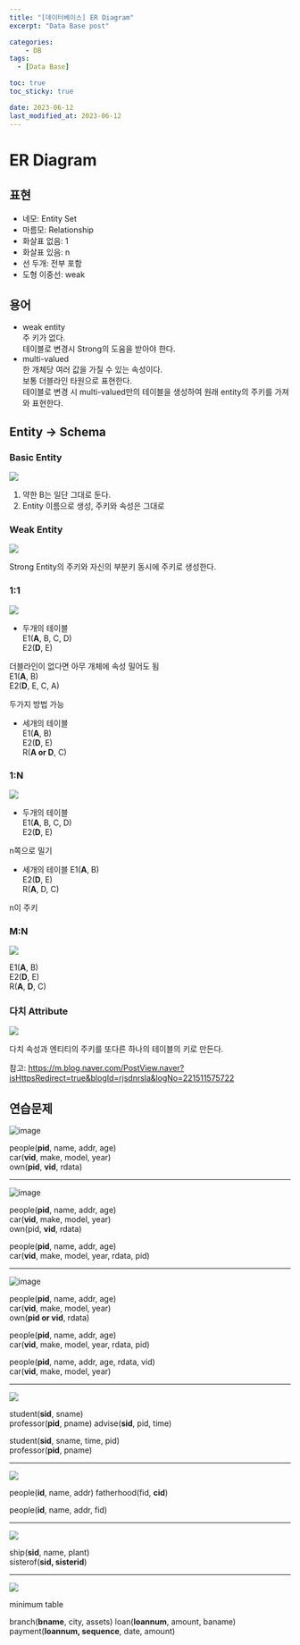 ```yaml
---
title: "[데이터베이스] ER Diagram"
excerpt: "Data Base post"

categories:
    - DB
tags:
  - [Data Base]

toc: true
toc_sticky: true

date: 2023-06-12
last_modified_at: 2023-06-12
---
```


# ER Diagram
## 표현
- 네모: Entity Set
- 마름모: Relationship
- 화살표 없음: 1
- 화살표 있음: n
- 선 두개: 전부 포함
- 도형 이중선: weak

## 용어 
- weak entity  
    주 키가 없다.  
    테이블로 변경시 Strong의 도움을 받아야 한다.  
- multi-valued  
    한 개체당 여러 값을 가질 수 있는 속성이다.  
    보통 더블라인 타원으로 표현한다.  
    테이블로 변경 시 multi-valued만의 테이블을 생성하여 원래 entity의 주키를 가져와 표현한다.

## Entity -> Schema
### Basic Entity

<img src="https://github.com/ssoxong/ssoxong.github.io/assets/112956015/b72c8d96-67cc-4afb-bb14-8df658643ba4" max-width="60%" max-height="70%">

1. 약한 B는 일단 그대로 둔다.
2. Entity 이름으로 생성, 주키와 속성은 그대로

### Weak Entity
<img src="https://github.com/ssoxong/ssoxong.github.io/assets/112956015/f95b166b-d8a0-4d3e-a7de-ccad77239dd9" max-width="60%" max-height="70%">

Strong Entity의 주키와 자신의 부분키 동시에 주키로 생성한다.

### 1:1
<img src="https://github.com/ssoxong/ssoxong.github.io/assets/112956015/c09003ff-f8a3-4ab5-8988-bf39ae198526" max-width="60%" max-height="70%">

- 두개의 테이블  
E1(**A**, B, C, D)  
E2(**D**, E)

더블라인이 없다면 아무 개체에 속성 밀어도 됨  
E1(**A**, B)  
E2(**D**, E, C, A)  

두가지 방법 가능

- 세개의 테이블  
E1(**A**, B)  
E2(**D**, E)   
R(**A or D**, C)

### 1:N 

<img src="https://github.com/ssoxong/ssoxong.github.io/assets/112956015/77e8a4c5-8c65-4d69-9bc6-b1662a056df7" max-width="60%" max-height="60%">

- 두개의 테이블  
E1(**A**, B, C, D)  
E2(**D**, E) 
 
n쪽으로 밀기

- 세개의 테이블
E1(**A**, B)  
E2(**D**, E)   
R(**A**, D, C)  

n이 주키

### M:N
<img src="https://github.com/ssoxong/ssoxong.github.io/assets/112956015/f1bdbe18-aa13-4737-96e4-e7996e715f41" max-width="60%" max-height="60%">

E1(**A**, B)  
E2(**D**, E)  
R(**A**, **D**, C)  

### 다치 Attribute
<img src="https://github.com/ssoxong/ssoxong.github.io/assets/112956015/761d6531-b60c-4df6-97c3-ab71e586cd74" max-width="60%" max-height="60%">

다치 속성과 엔티티의 주키를 또다른 하나의 테이블의 키로 만든다.  

참고: https://m.blog.naver.com/PostView.naver?isHttpsRedirect=true&blogId=rjsdnrsla&logNo=221511575722

## 연습문제  
![image](https://github.com/ssoxong/ssoxong.github.io/assets/112956015/b0af5c35-0a48-408b-95c4-c6b869fe1329)

people(**pid**, name, addr, age)  
car(**vid**, make, model, year)  
own(**pid**, **vid**, rdata)

---

![image](https://github.com/ssoxong/ssoxong.github.io/assets/112956015/b488052d-b6bf-4233-8a75-d3179e99dbf2)

people(**pid**, name, addr, age)  
car(**vid**, make, model, year)  
own(pid, **vid**, rdata)


people(**pid**, name, addr, age)  
car(**vid**, make, model, year, rdata, pid)

---

![image](https://github.com/ssoxong/ssoxong.github.io/assets/112956015/66a17755-5b39-41ed-b3b6-dfe2075478d8)

people(**pid**, name, addr, age)  
car(**vid**, make, model, year)  
own(**pid or vid**, rdata)

people(**pid**, name, addr, age)  
car(**vid**, make, model, year, rdata, pid)

people(**pid**, name, addr, age, rdata, vid)  
car(**vid**, make, model, year)

---

<img src="https://github.com/ssoxong/ssoxong.github.io/assets/112956015/83bad1f9-144d-44d6-bee2-339c295eb1bd" max-width="60%" max-height="60%">

student(**sid**, sname)  
professor(**pid**, pname)
advise(**sid**, pid, time)

student(**sid**, sname, time, pid)  
professor(**pid**, pname)

---

<img src="https://github.com/ssoxong/ssoxong.github.io/assets/112956015/bae1a1ec-dbef-4ffa-aa3c-a26d1f77f17b" max-width="60%" max-height="60%">

people(**id**, name, addr)
fatherhood(fid, **cid**)  

people(**id**, name, addr, fid)

---

<img src="https://github.com/ssoxong/ssoxong.github.io/assets/112956015/99bd34e6-e52f-4d19-bb44-abfc6c45c8b4" max-width="60%" max-height="60%">

ship(**sid**, name, plant)  
sisterof(**sid, sisterid**)

---

<img src="https://github.com/ssoxong/ssoxong.github.io/assets/112956015/5d8c2e74-ab20-4271-9255-5083747180b1" max-width="60%" max-height="60%">

minimum table

branch(**bname**, city, assets)
loan(**loannum**, amount, baname)  
payment(**loannum, sequence**, date, amount)